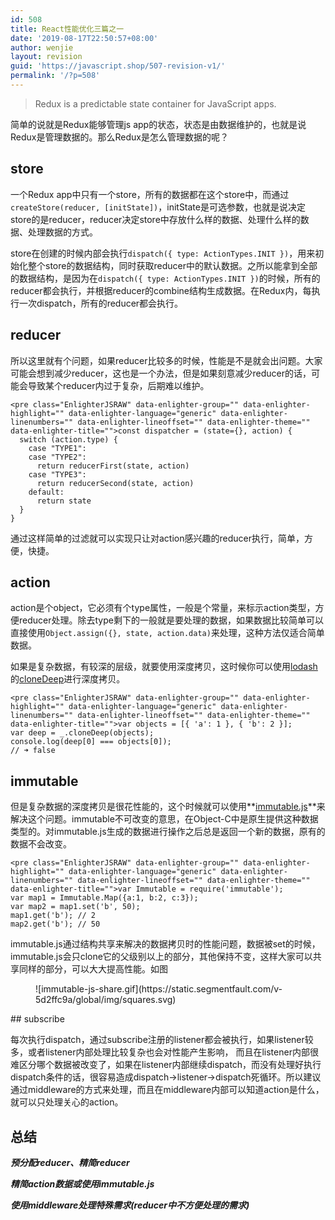 ```yaml
---
id: 508
title: React性能优化三篇之一
date: '2019-08-17T22:50:57+08:00'
author: wenjie
layout: revision
guid: 'https://javascript.shop/507-revision-v1/'
permalink: '/?p=508'
---
```


> Redux is a predictable state container for JavaScript apps.

简单的说就是Redux能够管理js app的状态，状态是由数据维护的，也就是说Redux是管理数据的。那么Redux是怎么管理数据的呢？

## store

一个Redux app中只有一个store，所有的数据都在这个store中，而通过`createStore(reducer, [initState])`，initState是可选参数，也就是说决定store的是reducer，reducer决定store中存放什么样的数据、处理什么样的数据、处理数据的方式。

store在创建的时候内部会执行`dispatch({ type: ActionTypes.INIT })`，用来初始化整个store的数据结构，同时获取reducer中的默认数据。之所以能拿到全部的数据结构，是因为在`dispatch({ type: ActionTypes.INIT })`的时候，所有的reducer都会执行，并根据reducer的combine结构生成数据。在Redux内，每执行一次dispatch，所有的reducer都会执行。

## reducer

所以这里就有个问题，如果reducer比较多的时候，性能是不是就会出问题。大家可能会想到减少reducer，这也是一个办法，但是如果刻意减少reducer的话，可能会导致某个reducer内过于复杂，后期难以维护。

```
<pre class="EnlighterJSRAW" data-enlighter-group="" data-enlighter-highlight="" data-enlighter-language="generic" data-enlighter-linenumbers="" data-enlighter-lineoffset="" data-enlighter-theme="" data-enlighter-title="">const dispatcher = (state={}, action) {
  switch (action.type) {
    case "TYPE1": 
    case "TYPE2":
      return reducerFirst(state, action)
    case "TYPE3":
      return reducerSecond(state, action)
    default:
      return state
  }
}
```

通过这样简单的过滤就可以实现只让对action感兴趣的reducer执行，简单，方便，快捷。

## action

action是个object，它必须有个type属性，一般是个常量，来标示action类型，方便reducer处理。除去type剩下的一般就是要处理的数据，如果数据比较简单可以直接使用`Object.assign({}, state, action.data)`来处理，这种方法仅适合简单数据。

如果是复杂数据，有较深的层级，就要使用深度拷贝，这时候你可以使用[lodash](https://lodash.com/)的[cloneDeep](https://lodash.com/docs#cloneDeep)进行深度拷贝。

```
<pre class="EnlighterJSRAW" data-enlighter-group="" data-enlighter-highlight="" data-enlighter-language="generic" data-enlighter-linenumbers="" data-enlighter-lineoffset="" data-enlighter-theme="" data-enlighter-title="">var objects = [{ 'a': 1 }, { 'b': 2 }];
var deep = _.cloneDeep(objects);
console.log(deep[0] === objects[0]);
// ➜ false
```

## immutable

但是复杂数据的深度拷贝是很花性能的，这个时候就可以使用**[immutable.js](https://facebook.github.io/immutable-js/)**来解决这个问题。immutable不可改变的意思，在Object-C中是原生提供这种数据类型的。对immutable.js生成的数据进行操作之后总是返回一个新的数据，原有的数据不会改变。

```
<pre class="EnlighterJSRAW" data-enlighter-group="" data-enlighter-highlight="" data-enlighter-language="generic" data-enlighter-linenumbers="" data-enlighter-lineoffset="" data-enlighter-theme="" data-enlighter-title="">var Immutable = require('immutable');
var map1 = Immutable.Map({a:1, b:2, c:3});
var map2 = map1.set('b', 50);
map1.get('b'); // 2
map2.get('b'); // 50
```

immutable.js通过结构共享来解决的数据拷贝时的性能问题，数据被set的时候，immutable.js会只clone它的父级别以上的部分，其他保持不变，这样大家可以共享同样的部分，可以大大提高性能。如图

<figure class="wp-block-image">![immutable-js-share.gif](https://static.segmentfault.com/v-5d2ffc9a/global/img/squares.svg)</figure>## subscribe

每次执行dispatch，通过subscribe注册的listener都会被执行，如果listener较多，或者listener内部处理比较复杂也会对性能产生影响， 而且在listener内部很难区分哪个数据被改变了，如果在listener内部继续dispatch，而没有处理好执行dispatch条件的话，很容易造成dispatch-&gt;listener-&gt;dispatch死循环。所以建议通过middleware的方式来处理，而且在middleware内部可以知道action是什么，就可以只处理关心的action。

## 总结

***预分配reducer、精简reducer***

***精简action数据或使用immutable.js***

***使用middleware处理特殊需求(reducer中不方便处理的需求)***